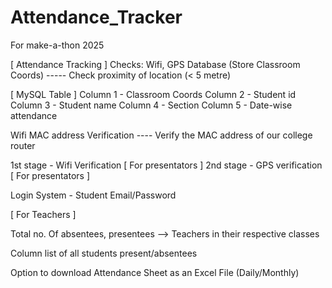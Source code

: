 # Attendance_Tracker
For make-a-thon 2025



[ Attendance Tracking ]
Checks: Wifi, GPS
Database (Store Classroom Coords)  ----- Check proximity of location (< 5 metre) 

[ MySQL Table ] 
Column 1 - Classroom Coords
Column 2 - Student id
Column 3 - Student name
Column 4 - Section 
Column 5 - Date-wise attendance


Wifi MAC address Verification ---- Verify the MAC address of our college router

1st stage - Wifi Verification [ For presentators ]
2nd stage - GPS verification [ For presentators ]


Login System - Student Email/Password

[ For Teachers ]

Total no. Of absentees, presentees
--> Teachers in their respective classes

Column list of all students present/absentees

Option to download Attendance Sheet as an Excel File (Daily/Monthly)


